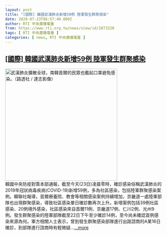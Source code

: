 ```yaml
---
layout: post
title: "[國際] 韓國武漢肺炎新增59例 陸軍發生群聚感染"
date: 2020-07-23T06:57:40.000Z
author: RTI 中央廣播電臺
from: https://www.rti.org.tw/news/view/id/2073220
tags: [ RTI 中央廣播電臺 ]
categories: [ news, RTI 中央廣播電臺 ]
---
```

<!--1595487460000-->
[[國際] 韓國武漢肺炎新增59例 陸軍發生群聚感染](https://www.rti.org.tw/news/view/id/2073220)
------

<div>
<img src="https://static.rti.org.tw/assets/thumbnails/2020/01/30/e7eef31a35c52d6a469bb60cc3078439.jpg" width="360" alt="武漢肺炎擴散全球，南韓首爾的民眾也戴起口罩避免感染。（路透社 / 達志影像）" title="武漢肺炎擴散全球，南韓首爾的民眾也戴起口罩避免感染。（路透社 / 達志影像）"><br>韓國中央防疫對策本部通報，截至今天(23日)凌晨零時，確診感染俗稱武漢肺炎的2019年冠狀病毒疾病(COVID-19)新增59例，多為社區感染，包括陸軍群聚感染案例。韓聯社報導，首爾療養院、教會等相關感染案例持續增加，京畿道一處陸軍部隊也出現群聚感染，導致社區感染單日確診數再次上升。新增案例包括39例社區感染、20例境外感染，社區感染來自首爾11例、京畿道17例、仁川2例、光州9例。發生群聚感染的陸軍部隊截至22日下午至少確診14例，至今尚未確認首例感染來源為何。軍方相關人士表示，曾到發生群聚感染部隊進行出路諮商的A某16日確診，到部隊進行諮商時有輕微疑...<a target="_blank" href="https://www.rti.org.tw/news/view/id/2073220">...more</a>
</div>
